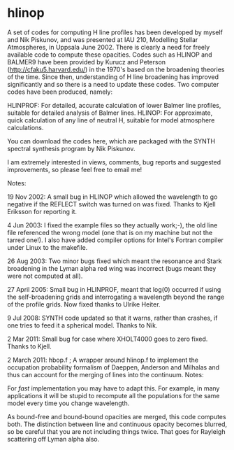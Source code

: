 # hlinop

A set of codes for computing H line profiles has been developed by myself and Nik Piskunov, and was presented at IAU 210, Modelling Stellar Atmospheres, in Uppsala June 2002. There is clearly a need for freely available code to compute these opacities. Codes such as HLINOP and BALMER9 have been provided by Kurucz and Peterson (http://cfaku5.harvard.edu/) in the 1970's based on the broadening theories of the time. Since then, understanding of H line broadening has improved significantly and so there is a need to update these codes. Two computer codes have been produced, namely:

HLINPROF: For detailed, accurate calculation of lower Balmer line profiles, suitable for detailed analysis of Balmer lines.
HLINOP: For approximate, quick calculation of any line of neutral H, suitable for model atmosphere calculations.

You can download the codes here, which are packaged with the SYNTH spectral synthesis program by Nik Piskunov.

I am extremely interested in views, comments, bug reports and suggested improvements, so please feel free to email me!

Notes:

19 Nov 2002: A small bug in HLINOP which allowed the wavelength to go negative if the REFLECT switch was turned on was fixed. Thanks to Kjell Eriksson for reporting it.

4 Jun 2003: I fixed the example files so they actually work;-), the old line file referenced the wrong model (one that is on my machine but not the tarred one!). I also have added compiler options for Intel's Fortran compiler under Linux to the makefile.

26 Aug 2003: Two minor bugs fixed which meant the resonance and Stark broadening in the Lyman alpha red wing was incorrect (bugs meant they were not computed at all).

27 April 2005: Small bug in HLINPROF, meant that log(0) occurred if using the self-broadening grids and interrogating a wavelength beyond the range of the profile grids. Now fixed thanks to Ulrike Heiter.

9 Jul 2008: SYNTH code updated so that it warns, rather than crashes, if one tries to feed it a spherical model. Thanks to Nik.

2 Mar 2011: Small bug for case where XHOLT4000 goes to zero fixed. Thanks to Kjell.

2 March 2011: hbop.f ; A wrapper around hlinop.f to implement the occupation probability formalism of Daeppen, Anderson and Milhalas and thus can account for the merging of lines into the continuum.
Notes:

For *fast* implementation you may have to adapt this. For example, in many applications it will be stupid to recompute all the populations for the same model every time you change wavelength.

As bound-free and bound-bound opacities are merged, this code computes both. The distinction between line and continuous opacity becomes blurred, so be careful that you are not including things twice. That goes for Rayleigh scattering off Lyman alpha also.

